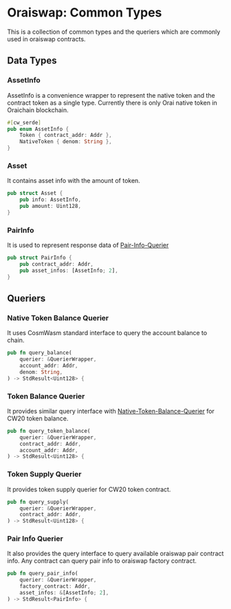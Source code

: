 # Oraiswap: Common Types

This is a collection of common types and the queriers which are commonly used in oraiswap contracts.

## Data Types

### AssetInfo

AssetInfo is a convenience wrapper to represent the native token and the contract token as a single type.
Currently there is only Orai native token in Oraichain blockchain.

```rust
#[cw_serde]
pub enum AssetInfo {
    Token { contract_addr: Addr },
    NativeToken { denom: String },
}
```

### Asset

It contains asset info with the amount of token.

```rust
pub struct Asset {
    pub info: AssetInfo,
    pub amount: Uint128,
}
```

### PairInfo

It is used to represent response data of [Pair-Info-Querier](#Pair-Info-Querier)

```rust
pub struct PairInfo {
    pub contract_addr: Addr,
    pub asset_infos: [AssetInfo; 2],
}
```

## Queriers

### Native Token Balance Querier

It uses CosmWasm standard interface to query the account balance to chain.

```rust
pub fn query_balance(
    querier: &QuerierWrapper,
    account_addr: Addr,
    denom: String,
) -> StdResult<Uint128> {
```

### Token Balance Querier

It provides similar query interface with [Native-Token-Balance-Querier](Native-Token-Balance-Querier) for CW20 token balance.

```rust
pub fn query_token_balance(
    querier: &QuerierWrapper,
    contract_addr: Addr,
    account_addr: Addr,
) -> StdResult<Uint128> {
```

### Token Supply Querier

It provides token supply querier for CW20 token contract.

```rust
pub fn query_supply(
    querier: &QuerierWrapper,
    contract_addr: Addr,
) -> StdResult<Uint128> {
```

### Pair Info Querier

It also provides the query interface to query available oraiswap pair contract info. Any contract can query pair info to oraiswap factory contract.

```rust
pub fn query_pair_info(
    querier: &QuerierWrapper,
    factory_contract: Addr,
    asset_infos: &[AssetInfo; 2],
) -> StdResult<PairInfo> {
```
